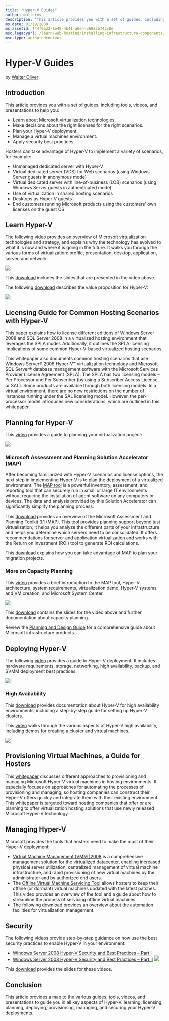 ```yaml
---
title: "Hyper-V Guides"
author: walterov
description: "This article provides you with a set of guides, including tools, videos, and presentations to help you: Learn about Microsoft virtualization technologies. Ma..."
ms.date: 01/19/2009
ms.assetid: f44f9a33-1e49-4b41-a6e4-36822b742c8e
msc.legacyurl: /learn/web-hosting/installing-infrastructure-components/hyper-v-guides
msc.type: authoredcontent
---
```

Hyper-V Guides
====================
by [Walter Oliver](https://github.com/walterov)

## Introduction

This article provides you with a set of guides, including tools, videos, and presentations to help you:

- Learn about Microsoft virtualization technologies.
- Make decisions about the right licenses for the right scenarios.
- Plan your Hyper-V deployment.
- Manage a virtual machines environment.
- Apply security best practices.

Hosters can take advantage of Hyper-V to implement a variety of scenarios, for example:

- Unmanaged dedicated server with Hyper-V
- Virtual dedicated server (VDS) for Web scenarios (using Windows Server guests in anonymous mode)
- Virtual dedicated server with line-of-business (LOB) scenarios (using Windows Server guests in authenticated mode)
- Use of virtualization in shared hosting scenarios
- Desktops as Hyper-V guests
- End customers running Microsoft products using the customers' own licenses on the guest OS


## Learn Hyper-V

The following [video](https://mediadl.microsoft.com/mediadl/IISNET/Media/HDA20-HyperV/Virtualization%20360-Microsoft%20Virtualization%20Strategy.wmv "video") provides an overview of Microsoft virtualization technologies and strategy, and explains why the technology has evolved to what it is now and where it is going in the future. It walks you through the various forms of virtualization: profile, presentation, desktop, application, server, and network.

[![](hyper-v-guides/_static/image2.jpg)](hyper-v-guides/_static/image1.jpg)

This [download](https://download.microsoft.com/download/A/2/F/A2F199C0-672E-44E6-BF1D-878E233C3F08/ValueProp.zip "download") includes the slides that are presented in the video above. 

The following [download](https://download.microsoft.com/download/A/2/F/A2F199C0-672E-44E6-BF1D-878E233C3F08/ValueProp.zip "download") describes the value proposition for Hyper-V:


[![](hyper-v-guides/_static/image5.jpg)](hyper-v-guides/_static/image4.jpg)

## Licensing Guide for Common Hosting Scenarios with Hyper-V

This [paper](https://download.microsoft.com/download/A/2/F/A2F199C0-672E-44E6-BF1D-878E233C3F08/HypeVLicensingWhitepaper.zip "paper") explains how to license different editions of Windows Server 2008 and SQL Server 2008 in a virtualized hosting environment that leverages the SPLA model. Additionally, it outlines the SPLA licensing implications of some common Hyper-V-based virtualized hosting scenarios.

This whitepaper also documents common hosting scenarios that use Windows Server® 2008 Hyper-V™ virtualization technology and Microsoft SQL Server® database management software with the Microsoft Services Provider License Agreement (SPLA). The SPLA has two licensing models – Per Processor and Per Subscriber (by using a Subscriber Access License, or SAL). Some products are available through both licensing models. In a virtual environment, there are no new restrictions on the number of instances running under the SAL licensing model. However, the per-processor model introduces new considerations, which are outlined in this whitepaper.

## Planning for Hyper-V

This [video](https://mediadl.microsoft.com/mediadl/IISNET/Media/HDA20-HyperV/Scalable%20Virtualized%20Infrastructure.wmv "video") provides a guide to planning your virtualization project:

[![](hyper-v-guides/_static/image7.jpg)](hyper-v-guides/_static/image6.jpg)

### Microsoft Assessment and Planning Solution Accelerator (MAP)

After becoming familiarized with Hyper-V scenarios and license options, the next step in implementing Hyper-V is to plan the deployment of a virtualized environment. The [MAP tool](https://www.microsoft.com/MAP "MAP tool") is a powerful inventory, assessment, and reporting tool that can securely run in small or large IT environments without requiring the installation of agent software on any computers or devices. The data and analysis provided by this Solution Accelerator can significantly simplify the planning process.

This [download](https://download.microsoft.com/download/A/2/F/A2F199C0-672E-44E6-BF1D-878E233C3F08/IntroducingMicrosoftAssessmentandPlanningSolutionAccelerator.zip "download") provides an overview of the Microsoft Assessment and Planning Toolkit 3.1 (MAP). This tool provides planning support beyond just virtualization; it helps you analyze the different parts of your infrastructure and helps you determine which servers need to be consolidated. It offers recommendations for server and application virtualization and works with the Return on Investment (ROI) tool to generate ROI calculations.

This [download](https://download.microsoft.com/download/A/2/F/A2F199C0-672E-44E6-BF1D-878E233C3F08/Migration.zip "download") explains how you can take advantage of MAP to plan your migration projects.

### More on Capacity Planning

This [video](https://mediadl.microsoft.com/mediadl/IISNET/Media/HDA20-HyperV/Hyper-V%20Architecture,%20Scenarios%20&amp;%20Networking.wmv "video") provides a brief introduction to the MAP tool, Hyper-V architecture, system requirements, virtualization demo, Hyper-V systems and VM creation, and Microsoft System Center.

[![](hyper-v-guides/_static/image9.jpg)](hyper-v-guides/_static/image8.jpg)

This [download](https://download.microsoft.com/download/A/2/F/A2F199C0-672E-44E6-BF1D-878E233C3F08/CapacityPlanning.zip "download") contains the slides for the video above and further documentation about capacity planning.

Review the [Planning and Design Guide](https://technet.microsoft.com/en-us/library/cc196387.aspx "Planning and Design Guide") for a comprehensive guide about Microsoft infrastructure products.

## Deploying Hyper-V


The following [video](https://www.microsoft.com/emea/spotlight/sessionh.aspx?videoid=999&amp;PUID=0003BFFD806C3741 "video") provides a guide to Hyper-V deployment. It includes hardware requirements, storage, networking, high availability, backup, and SVMM deployment best practices.

[![](hyper-v-guides/_static/image11.jpg)](hyper-v-guides/_static/image10.jpg)

### High Availability

This [download](https://download.microsoft.com/download/A/2/F/A2F199C0-672E-44E6-BF1D-878E233C3F08/HighAvailability.zip "download") provides documentation about Hyper-V for high availability environments, including a step-by-step guide for setting up Hyper-V clusters.

This [video](https://mediadl.microsoft.com/mediadl/IISNET/Media/HDA20-HyperV/Virtualization%20and%20High%20Availability.wmv "video") walks through the various aspects of Hyper-V high availability, including demos for creating a cluster and virtual machines.

[![](hyper-v-guides/_static/image13.jpg)](hyper-v-guides/_static/image12.jpg)

<a id="_Toc220069378"></a>

## Provisioning Virtual Machines, a Guide for Hosters

This [whitepaper](https://download.microsoft.com/download/A/2/F/A2F199C0-672E-44E6-BF1D-878E233C3F08/ProvisioningHyper-VVirtualMachineinHostingEnvironment.docx "whitepaper") discusses different approaches to provisioning and managing Microsoft Hyper-V virtual machines in hosting environments. It especially focuses on approaches for automating the processes of provisioning and managing, so hosting companies can construct their Hyper-V offers quickly and integrate them with their existing environment. This whitepaper is targeted toward hosting companies that offer or are planning to offer virtualization hosting solutions that use newly released Microsoft Hyper-V technology.

<a id="_Toc220069379"></a>

## Managing Hyper-V

Microsoft provides the tools that hosters need to make the most of their Hyper-V deployment:

- [Virtual Machine Management (VMM )2008](https://technet.microsoft.com/en-us/scvmm/default.aspx "Virtual Machine Management (VMM) 2008") is a comprehensive management solution for the virtualized datacenter, enabling increased physical server utilization, centralized management of virtual machine infrastructure, and rapid provisioning of new virtual machines by the administrator and by authorized end users.
- The [Offline Virtual Machine Servicing Tool](https://technet.microsoft.com/en-us/library/cc501231.aspx "Offline Virtual Machine Servicing Tool") allows hosters to keep their offline (or dormant) virtual machines updated with the latest patches. This video provides an overview of the tool and a guide about how to streamline the process of servicing offline virtual machines.
- The following [download](https://download.microsoft.com/download/A/2/F/A2F199C0-672E-44E6-BF1D-878E233C3F08/ManagingHyperV.zip "download") provides an overview about the automation facilities for virtualization management.

<a id="_Toc220069380"></a>

## Security

The following videos provide step-by-step guidance on how use the best security practices to enable Hyper-V in your environment:

- [Windows Server 2008 Hyper-V Security and Best Practices – Part I](https://mediadl.microsoft.com/mediadl/IISNET/Media/HDA20-HyperV/Windows%20Server%202008%20Hyper-V%20Security%20and%20Best%20Practices1.wmv "Windows Server 2008 Hyper-V Security and Best Practices - Part I")
- [Windows Server 2008 Hyper-V Security and Best Practices – Part II](https://mediadl.microsoft.com/mediadl/IISNET/Media/HDA20-HyperV/Windows%20Server%202008%20Hyper-V%20Security%20and%20Best%20Practices2.wmv "Windows Server 2008 Hyper-V Security and Best Practices - Part II") [![](hyper-v-guides/_static/image15.jpg)](hyper-v-guides/_static/image14.jpg)

This [download](https://download.microsoft.com/download/A/2/F/A2F199C0-672E-44E6-BF1D-878E233C3F08/Security.zip "download") provides the slides for these videos.<a id="_Toc220069381"></a>

## Conclusion

This article provides a map to the various guides, tools, videos, and presentations to guide you in all key aspects of Hyper-V: learning, licensing, planning, deploying, provisioning, managing, and securing your Hyper-V deployments.